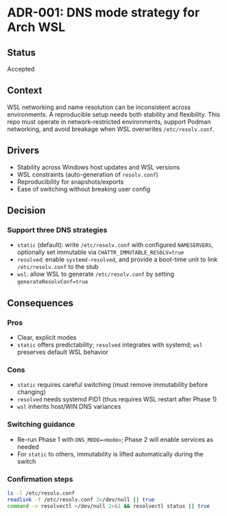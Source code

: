 # ADR-001: DNS mode strategy for Arch WSL

## Status

Accepted

## Context

WSL networking and name resolution can be inconsistent across environments. A reproducible setup needs both stability and flexibility. This repo must operate in network-restricted environments, support Podman networking, and avoid breakage when WSL overwrites `/etc/resolv.conf`.

## Drivers

- Stability across Windows host updates and WSL versions
- WSL constraints (auto-generation of `resolv.conf`)
- Reproducibility for snapshots/exports
- Ease of switching without breaking user config

## Decision

### Support three DNS strategies

- `static` (default): write `/etc/resolv.conf` with configured `NAMESERVERS`, optionally set immutable via `CHATTR_IMMUTABLE_RESOLV=true`
- `resolved`: enable `systemd-resolved`, and provide a boot-time unit to link `/etc/resolv.conf` to the stub
- `wsl`: allow WSL to generate `/etc/resolv.conf` by setting `generateResolvConf=true`

## Consequences

### Pros

- Clear, explicit modes
- `static` offers predictability; `resolved` integrates with systemd; `wsl` preserves default WSL behavior

### Cons

- `static` requires careful switching (must remove immutability before changing)
- `resolved` needs systemd PID1 (thus requires WSL restart after Phase 1)
- `wsl` inherits host/WIN DNS variances

### Switching guidance

- Re-run Phase 1 with `DNS_MODE=<mode>`; Phase 2 will enable services as needed
- For `static` to others, immutability is lifted automatically during the switch

### Confirmation steps

  ```bash
  ls -l /etc/resolv.conf
  readlink -f /etc/resolv.conf 2>/dev/null || true
  command -v resolvectl >/dev/null 2>&1 && resolvectl status || true
  ```
